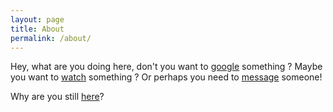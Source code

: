 ```yaml
---
layout: page
title: About
permalink: /about/
---
```


Hey, what are you doing here, don't you want to [google](https://google.com/) something ?
Maybe you want to [watch](https://youtube.com/) something ?
Or perhaps you need to [message](telegram) someone!















































Why are you still [here](h.com)?
